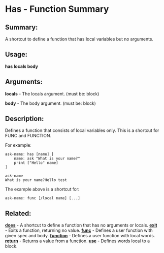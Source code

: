 # Has - Function Summary

## Summary:

A shortcut to define a function that has local variables but no arguments.

## Usage:

**has locals body**

## Arguments:

**locals** - The locals argument. (must be: block)

**body** - The body argument. (must be: block)

## Description:

Defines a function that consists of local variables only. This is a shortcut for FUNC and FUNCTION.

For example:

```
ask-name: has [name] [
	name: ask "What is your name?"
	print ["Hello" name]
]
```

```
ask-name
What is your name?Hello test
```

The example above is a shortcut for:

```
ask-name: func [/local name] [...]
```

## Related:

[**does**](http://www.rebol.com/docs/words/wdoes.html) - A shortcut to define a function that has no arguments or locals.
[**exit**](http://www.rebol.com/docs/words/wexit.html) - Exits a function, returning no value.
[**func**](http://www.rebol.com/docs/words/wfunc.html) - Defines a user function with given spec and body.
[**function**](http://www.rebol.com/docs/words/wfunction.html) - Defines a user function with local words.
[**return**](http://www.rebol.com/docs/words/wreturn.html) - Returns a value from a function.
[**use**](http://www.rebol.com/docs/words/wuse.html) - Defines words local to a block.